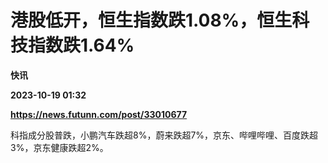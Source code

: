 # 港股低开，恒生指数跌1.08%，恒生科技指数跌1.64%
**快讯**

**2023-10-19 01:32**

**https://news.futunn.com/post/33010677**

科指成分股普跌，小鹏汽车跌超8%，蔚来跌超7%，京东、哔哩哔哩、百度跌超3%，京东健康跌超2%。